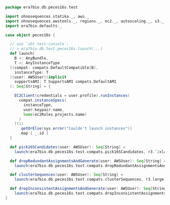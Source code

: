 
```scala
package era7bio.db.peces16s.test

import ohnosequences.statika._, aws._
import ohnosequences.awstools._, regions._, ec2._, autoscaling._, s3._
import era7bio.defaults._

case object peces16s {

  // use `sbt test:console`:
  // > era7bio.db.test.peces16s.launch(...)
  def launch[
    B <: AnyBundle,
    T <: AnyInstanceType
  ](compat: compats.DefaultCompatible[B],
    instanceType: T
  )(user: AWSUser)(implicit
    supportsAMI: T SupportsAMI compats.DefaultAMI
  ): Seq[String] = {

    EC2Client(credentials = user.profile).runInstances(
      compat.instanceSpecs(
        instanceType,
        user.keypair.name,
        Some(ec2Roles.projects.name)
      )
    )(1)
      .getOrElse(sys.error("Couldn't launch instances"))
      .map { _.id }
  }

  def pick16SCandidates(user: AWSUser): Seq[String] =
    launch(era7bio.db.peces16s.test.compats.pick16SCandidates, r3.`2xlarge`)(user)

  def dropRedundantAssignmentsAndGenerate(user: AWSUser): Seq[String] =
    launch(era7bio.db.peces16s.test.compats.dropRedundantAssignmentsAndGenerate, r3.large)(user)

  def clusterSequences(user: AWSUser): Seq[String] =
    launch(era7bio.db.peces16s.test.compats.clusterSequences, r3.large)(user)

  def dropInconsistentAssignmentsAndGenerate(user: AWSUser): Seq[String] =
    launch(era7bio.db.peces16s.test.compats.dropInconsistentAssignmentsAndGenerate, r3.large)(user)
}

```




[test/scala/dropRedundantAssignments.scala]: dropRedundantAssignments.scala.md
[test/scala/runBundles.scala]: runBundles.scala.md
[test/scala/mg7pipeline.scala]: mg7pipeline.scala.md
[test/scala/package.scala]: package.scala.md
[test/scala/compats.scala]: compats.scala.md
[test/scala/clusterSequences.scala]: clusterSequences.scala.md
[test/scala/dropInconsistentAssignments.scala]: dropInconsistentAssignments.scala.md
[test/scala/pick16SCandidates.scala]: pick16SCandidates.scala.md
[test/scala/releaseData.scala]: releaseData.scala.md
[main/scala/package.scala]: ../../main/scala/package.scala.md
[main/scala/data.scala]: ../../main/scala/data.scala.md